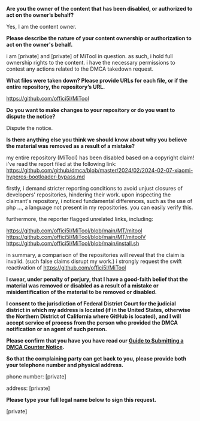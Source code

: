 **Are you the owner of the content that has been disabled, or authorized to act on the owner’s behalf?**

Yes, I am the content owner.

**Please describe the nature of your content ownership or authorization to act on the owner's behalf.**

i am [private] and [private] of MiTool in question. as such, i hold full ownership rights to the content. i have the necessary permissions to contest any actions related to the DMCA takedown request.

**What files were taken down? Please provide URLs for each file, or if the entire repository, the repository’s URL.**

https://github.com/offici5l/MiTool

**Do you want to make changes to your repository or do you want to dispute the notice?**

Dispute the notice.

**Is there anything else you think we should know about why you believe the material was removed as a result of a mistake?**

my entire repository (MiTool) has been disabled based on a copyright claim! i've read the report filed at the following link: https://github.com/github/dmca/blob/master/2024/02/2024-02-07-xiaomi-hyperos-bootloader-bypass.md

firstly, i demand stricter reporting conditions to avoid unjust closures of developers' repositories, hindering their work. upon inspecting the claimant's repository, i noticed fundamental differences, such as the use of php ..., a language not present in my repositories. you can easily verify this.

furthermore, the reporter flagged unrelated links, including:

https://github.com/offici5l/MiTool/blob/main/MT/mitool  
https://github.com/offici5l/MiTool/blob/main/MT/mitoolV  
https://github.com/offici5l/MiTool/blob/main/install.sh

in summary, a comparison of the repositories will reveal that the claim is invalid. (such false claims disrupt my work.) i strongly request the swift reactivation of https://github.com/offici5l/MiTool

**I swear, under penalty of perjury, that I have a good-faith belief that the material was removed or disabled as a result of a mistake or misidentification of the material to be removed or disabled.**

**I consent to the jurisdiction of Federal District Court for the judicial district in which my address is located (if in the United States, otherwise the Northern District of California where GitHub is located), and I will accept service of process from the person who provided the DMCA notification or an agent of such person.**

**Please confirm that you have you have read our <a href="https://docs.github.com/articles/guide-to-submitting-a-dmca-counter-notice">Guide to Submitting a DMCA Counter Notice</a>.**

**So that the complaining party can get back to you, please provide both your telephone number and physical address.**

phone number: [private]

address: [private]

**Please type your full legal name below to sign this request.**

[private]
